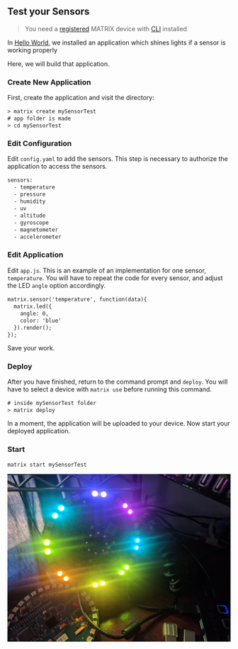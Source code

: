 ## Test your Sensors

> You need a [registered](../getting-started/installation/) MATRIX device with [CLI](../overview/cli/) installed

In [Hello World](../getting-started/hello-world), we installed an application which shines lights if a sensor is working properly

Here, we will build that application.

### Create New Application
First, create the application and visit the directory:

```
> matrix create mySensorTest
# app folder is made
> cd mySensorTest
```

### Edit Configuration
Edit `config.yaml` to add the sensors. This step is necessary to authorize the application to access the sensors.

```
sensors:
  - temperature
  - pressure
  - humidity
  - uv
  - altitude
  - gyroscope
  - magnetometer
  - accelerometer
```

### Edit Application
Edit `app.js`. This is an example of an implementation for one sensor, `temperature`. You will have to repeat the code for every sensor, and adjust the LED `angle` option accordingly.

```
matrix.sensor('temperature', function(data){
  matrix.led({
    angle: 0,
    color: 'blue'
  }).render();
});
```

Save your work.

### Deploy
After you have finished, return to the command prompt and `deploy`. You will have to select a device with `matrix use` before running this command.

```
# inside mySensorTest folder
> matrix deploy
```

In a moment, the application will be uploaded to your device. Now start your deployed application.

### Start

```
matrix start mySensorTest
```

![sensor](../img/sensor-test.jpg)